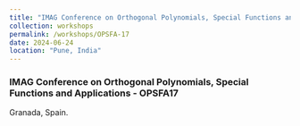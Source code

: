 ```yaml
---
title: "IMAG Conference on Orthogonal Polynomials, Special Functions and Applications - OPSFA17"
collection: workshops
permalink: /workshops/OPSFA-17
date: 2024-06-24
location: "Pune, India"
---
```


### IMAG Conference on Orthogonal Polynomials, Special Functions and Applications - OPSFA17
Granada, Spain.


